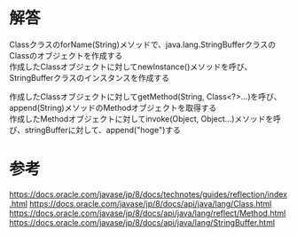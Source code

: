 # 解答
ClassクラスのforName(String)メソッドで、java.lang.StringBufferクラスのClassのオブジェクトを作成する  
作成したClassオブジェクトに対してnewInstance()メソッドを呼び、StringBufferクラスのインスタンスを作成する

作成したClassオブジェクトに対してgetMethod(String, Class<?>...)を呼び、append(String)メソッドのMethodオブジェクトを取得する  
作成したMethodオブジェクトに対してinvoke(Object, Object...)メソッドを呼び、stringBufferに対して、append("hoge")する

# 参考
https://docs.oracle.com/javase/jp/8/docs/technotes/guides/reflection/index.html
https://docs.oracle.com/javase/jp/8/docs/api/java/lang/Class.html
https://docs.oracle.com/javase/jp/8/docs/api/java/lang/reflect/Method.html
https://docs.oracle.com/javase/jp/8/docs/api/java/lang/StringBuffer.html
